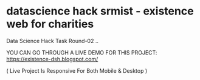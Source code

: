# datascience hack srmist - existence web for charities
Data Science Hack Task Round-02 ..
 
YOU CAN GO THROUGH A LIVE DEMO FOR THIS PROJECT:
https://existence-dsh.blogspot.com/

( Live Project Is Responsive For Both Mobile & Desktop )

